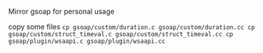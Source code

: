 Mirror gsoap for personal usage


copy some files
`
cp gsoap/custom/duration.c gsoap/custom/duration.cc
cp gsoap/custom/struct_timeval.c gsoap/custom/struct_timeval.cc
cp gsoap/plugin/wsaapi.c gsoap/plugin/wsaapi.cc
`
